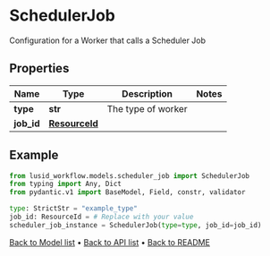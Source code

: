 # SchedulerJob

Configuration for a Worker that calls a Scheduler Job
## Properties
Name | Type | Description | Notes
------------ | ------------- | ------------- | -------------
**type** | **str** | The type of worker | 
**job_id** | [**ResourceId**](ResourceId.md) |  | 
## Example

```python
from lusid_workflow.models.scheduler_job import SchedulerJob
from typing import Any, Dict
from pydantic.v1 import BaseModel, Field, constr, validator

type: StrictStr = "example_type"
job_id: ResourceId = # Replace with your value
scheduler_job_instance = SchedulerJob(type=type, job_id=job_id)

```

[Back to Model list](../README.md#documentation-for-models) &#8226; [Back to API list](../README.md#documentation-for-api-endpoints) &#8226; [Back to README](../README.md)

